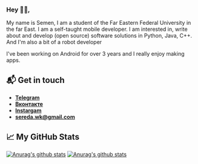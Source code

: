 ### Hey 👋🏻,

My name is Semen, I am a student of the Far Eastern Federal University in the far East. I am a self-taught mobile developer. I am interested in, write about and develop (open source) software solutions in Python, Java, C++. And I'm also a bit of a robot developer

I've been working on Android for over 3 years and I really enjoy making apps. 

## 📬 Get in touch
- [**Telegram**](https://tgmsg.ru/princepepper)
- [**Вконтакте**](https://vk.com/princepepper)
- [**Instargam**](https://www.instagram.com/prince_pepper_official/?hl=ru)
- **<sereda.wk@gmail.com>**

## &#x1f4c8; My GitHub Stats

[![Anurag's github stats](https://github-readme-stats.vercel.app/api?username=princepepper&show_icons=true&theme=radical)](https://github.com/anuraghazra/github-readme-stats)
[![Anurag's github stats](https://github-readme-stats.vercel.app/api/top-langs/?username=princepepper&show_icons=true&theme=radical&layout=compact)](https://github.com/anuraghazra/github-readme-stats)
